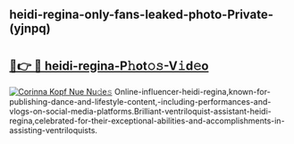 ## heidi-regina-only-fans​-leaked-photo​-Private-(yjnpq)


# <h2><a href="https://mediaupload.pro?title=heidi-regina&ref=git">🔗👉 🔴 heidi-regina-P𝚑ot𝚘𝚜-V𝚒d𝚎o</a></h2>

[![Corinna Kopf Nue Nu𝚍e𝚜](https://i.imgur.com/0qMVB7G.gif)](https://mediaupload.pro?title=heidi-regina&ref=git)
Online-influencer-heidi-regina,known-for-publishing-dance-and-lifestyle-content,-including-performances-and-vlogs-on-social-media-platforms.Brilliant-ventriloquist-assistant-heidi-regina,celebrated-for-their-exceptional-abilities-and-accomplishments-in-assisting-ventriloquists.  